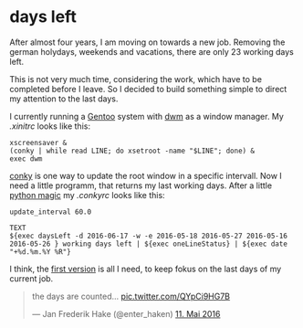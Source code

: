 # days left 

After almost four years, I am moving on towards a new job. 
Removing the german holydays, weekends and vacations, there are only 23 working days left. 

This is not very much time, considering the work, which have to be completed before I leave.
So I decided to build something simple to direct my attention to the last days.

<!--more-->

I currently running a [Gentoo][1] system with [dwm][2] as a window manager.
My *.xinitrc* looks like this: 

```
xscreensaver &
(conky | while read LINE; do xsetroot -name "$LINE"; done) &
exec dwm
```

[conky][3] is one way to update the root window in a specific intervall.
Now I need a little programm, that returns my last working days.
After a little [python magic][4] my *.conkyrc* looks like this:

```
update_interval 60.0

TEXT
${exec daysLeft -d 2016-06-17 -w -e 2016-05-18 2016-05-27 2016-05-16 2016-05-26 } working days left | ${exec oneLineStatus} | ${exec date "+%d.%m.%Y %R"}
```

I think, the [first version][5] is all I need, to keep fokus on the last days of my current job.

<blockquote class="twitter-tweet" data-lang="de"><p lang="en" dir="ltr">the days are counted... <a href="https://t.co/QYpCi9HG7B">pic.twitter.com/QYpCi9HG7B</a></p>&mdash; Jan Frederik Hake (@enter_haken) <a href="https://twitter.com/enter_haken/status/730390519705128962">11. Mai 2016</a></blockquote>
<script async src="//platform.twitter.com/widgets.js" charset="utf-8"></script>

[1]: https://gentoo.org
[2]: http://dwm.suckless.org
[3]: https://github.com/brndnmtthws/conky
[4]: https://github.com/enter-haken/daysleft
[5]: https://twitter.com/enter_haken/status/730390519705128962 

